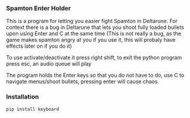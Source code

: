 ### Spamton Enter Holder
This is a program for letting you easier fight Spamton in Deltarune. For context there is a bug in Deltarune that lets you shoot fully loaded bullets upon using Enter and C at the same time (This is not really a bug, as the game makes spamton angry at you if you use it, this will probaly have effects later on if you do it)

To use activate/deactivate it press right shift, to exit the python program press esc, an audio queue will play

The program holds the Enter keys so that you do not have to do, use C to navigate menus/shoot bullets, pressing enter will cause chaos

### Installation
```bash
pip install keyboard
```


